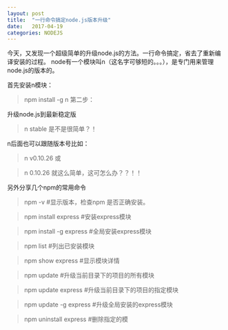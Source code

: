 ```yaml
---
layout: post
title:  "一行命令搞定node.js版本升级"
date:   2017-04-19
categories: NODEJS
---
```


今天，又发现一个超级简单的升级node.js的方法。一行命令搞定，省去了重新编译安装的过程。
node有一个模块叫n（这名字可够短的。。。），是专门用来管理node.js的版本的。

首先安装n模块：

> npm install -g n
第二步：

升级node.js到最新稳定版

> n stable
是不是很简单？！

n后面也可以跟随版本号比如：

> n v0.10.26
或

> n 0.10.26
就这么简单，这可怎么办？？！！

另外分享几个npm的常用命令

> npm -v          #显示版本，检查npm 是否正确安装。
 
> npm install express   #安装express模块
 
> npm install -g express  #全局安装express模块
 
> npm list         #列出已安装模块
 
> npm show express     #显示模块详情
 
> npm update        #升级当前目录下的项目的所有模块
 
> npm update express    #升级当前目录下的项目的指定模块
 
> npm update -g express  #升级全局安装的express模块
 
> npm uninstall express  #删除指定的模